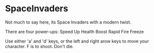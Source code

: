# SpaceInvaders

Not much to say here, its Space Invaders with a modern twist.

There are four power-ups:
Speed Up
Health Boost
Rapid Fire
Freeze

Use either 'a' and 'd' keys, or the left and right arow keys to move your character. F is to shoot. Don't die.
